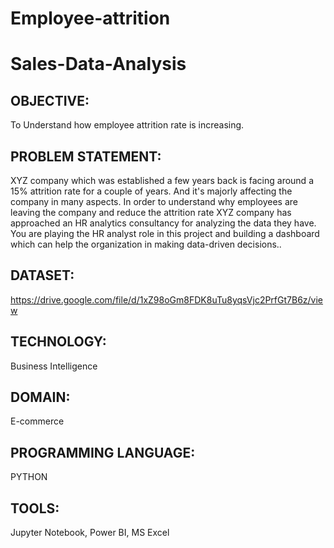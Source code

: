 # Employee-attrition
# Sales-Data-Analysis
## OBJECTIVE:
To Understand how employee attrition rate is increasing.
## PROBLEM STATEMENT: 
XYZ company which was established a few years back is facing around a 15% attrition rate for
a couple of years. And it's majorly affecting the company in many aspects. In order to
understand why employees are leaving the company and reduce the attrition rate XYZ
company has approached an HR analytics consultancy for analyzing the data they have. You
are playing the HR analyst role in this project and building a dashboard which can help the
organization in making data-driven decisions..
## DATASET: 
https://drive.google.com/file/d/1xZ98oGm8FDK8uTu8yqsVjc2PrfGt7B6z/view
## TECHNOLOGY:
Business Intelligence
## DOMAIN:
E-commerce
## PROGRAMMING LANGUAGE:
PYTHON
## TOOLS:
Jupyter Notebook, Power BI, MS Excel
